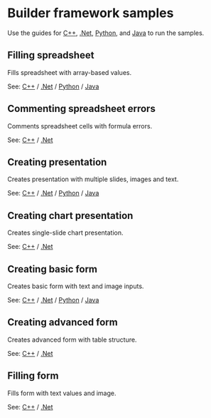 # Builder framework samples

Use the guides for [C++](./c-samples-guide.md), [.Net](./net-samples-guide.md), [Python](./python-samples-guide.md), and [Java](./java-samples-guide.md) to run the samples.

## Filling spreadsheet

Fills spreadsheet with array-based values.

See: [C++](https://github.com/ONLYOFFICE/document-builder-samples/blob/master/cpp/filling_spreadsheet/main.cpp) / [.Net](https://github.com/ONLYOFFICE/document-builder-samples/blob/master/cs/filling_spreadsheet/Program.cs) / [Python](https://github.com/ONLYOFFICE/document-builder-samples/blob/master/python/filling_spreadsheet/main.py) / [Java](https://github.com/ONLYOFFICE/document-builder-samples/blob/master/java/filling_spreadsheet/Program.java)

## Commenting spreadsheet errors

Comments spreadsheet cells with formula errors.

See: [C++](https://github.com/ONLYOFFICE/document-builder-samples/blob/master/cpp/commenting_errors/main.cpp) / [.Net](https://github.com/ONLYOFFICE/document-builder-samples/blob/master/cs/commenting_errors/Program.cs)

## Creating presentation

Creates presentation with multiple slides, images and text.

See: [C++](https://github.com/ONLYOFFICE/document-builder-samples/blob/master/cpp/creating_presentation/main.cpp) / [.Net](https://github.com/ONLYOFFICE/document-builder-samples/blob/master/cs/creating_presentation/Program.cs) / [Python](https://github.com/ONLYOFFICE/document-builder-samples/blob/master/python/creating_presentation/main.py) / [Java](https://github.com/ONLYOFFICE/document-builder-samples/blob/master/java/creating_presentation/Program.java)

## Creating chart presentation

Creates single-slide chart presentation.

See: [C++](https://github.com/ONLYOFFICE/document-builder-samples/blob/master/cpp/creating_chart_presentation/main.cpp) / [.Net](https://github.com/ONLYOFFICE/document-builder-samples/blob/master/cs/creating_chart_presentation/Program.cs)

## Creating basic form

Creates basic form with text and image inputs.

See: [C++](https://github.com/ONLYOFFICE/document-builder-samples/blob/master/cpp/creating_basic_form/main.cpp) / [.Net](https://github.com/ONLYOFFICE/document-builder-samples/blob/master/cs/creating_basic_form/Program.cs) / [Python](https://github.com/ONLYOFFICE/document-builder-samples/blob/master/python/creating_basic_form/main.py) / [Java](https://github.com/ONLYOFFICE/document-builder-samples/blob/master/java/creating_basic_form/Program.java)

## Creating advanced form

Creates advanced form with table structure.

See: [C++](https://github.com/ONLYOFFICE/document-builder-samples/blob/master/cpp/creating_advanced_form/main.cpp) / [.Net](https://github.com/ONLYOFFICE/document-builder-samples/blob/master/cs/creating_advanced_form/Program.cs)

## Filling form

Fills form with text values and image.

See: [C++](https://github.com/ONLYOFFICE/document-builder-samples/blob/master/cpp/filling_form/main.cpp) / [.Net](https://github.com/ONLYOFFICE/document-builder-samples/blob/master/cs/filling_form/Program.cs)

